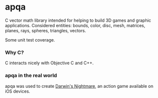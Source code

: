 # apqa
C vector math library intended for helping to build 3D games and graphic applications.
Considered entities: bounds, color, disc, mesh, matrices, planes, rays, spheres, triangles, vectors.

Some unit test coverage.

### Why C?

C interacts nicely with Objective C and C++.

### apqa in the real world

apqa was used to create [Darwin's Nightmare](https://itunes.apple.com/us/app/darwins-nightmare/id816387993?mt=8), an action game available on iOS devices.
